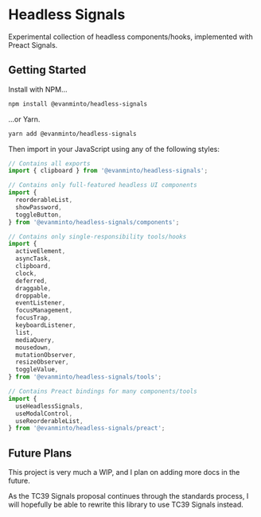 # Headless Signals

Experimental collection of headless components/hooks, implemented with Preact
Signals.

## Getting Started

Install with NPM...

```sh
npm install @evanminto/headless-signals
```

...or Yarn.

```sh
yarn add @evanminto/headless-signals
```

Then import in your JavaScript using any of the following styles:

```js
// Contains all exports
import { clipboard } from '@evanminto/headless-signals';

// Contains only full-featured headless UI components
import {
  reorderableList,
  showPassword,
  toggleButton,
} from '@evanminto/headless-signals/components';

// Contains only single-responsibility tools/hooks
import {
  activeElement,
  asyncTask,
  clipboard,
  clock,
  deferred,
  draggable,
  droppable,
  eventListener,
  focusManagement,
  focusTrap,
  keyboardListener,
  list,
  mediaQuery,
  mousedown,
  mutationObserver,
  resizeObserver,
  toggleValue,
} from '@evanminto/headless-signals/tools';

// Contains Preact bindings for many components/tools
import {
  useHeadlessSignals,
  useModalControl,
  useReorderableList,
} from '@evanminto/headless-signals/preact';
```

## Future Plans

This project is very much a WIP, and I plan on adding more docs in the future.

As the TC39 Signals proposal continues through the standards process, I will
hopefully be able to rewrite this library to use TC39 Signals instead.
